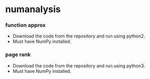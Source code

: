 # numanalysis

### function approx
* Download the code from the repository and run using python2. 
* Must have NumPy installed.

### page rank
* Download the code from the repository and run using python3.
* Must have NumPy installed.
